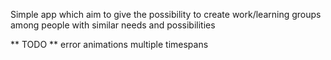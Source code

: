 Simple app which aim to give the possibility to create work/learning groups among people with similar needs and possibilities

** TODO **
error animations
multiple timespans
